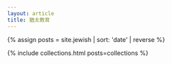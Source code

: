 ```yaml
---
layout: article
title: 猶太教育 
---
```


{% assign posts = site.jewish | sort: 'date' | reverse %}

{% include collections.html posts=collections %} 
